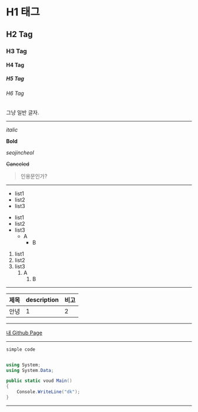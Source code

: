 # H1 태그

## H2 Tag

### H3 Tag

#### H4 Tag

##### H5 Tag

###### H6 Tag

그냥 일반 글자.


---

_italic_

**Bold**

*seojincheol*

~~Canceled~~

> 인용문인가?

---
* list1
* list2
* list3


- list1
- list2
- list3
  - A
    - B

1. list1
2. list2
3. list3
   1. A
      1. B

---

|제목|description|비고|
|-|-|-|
|안녕|1|2|

---

[내 Github Page](https://jcseo1028.github.io)

---

`simple code`

```csharp

using System;
using System.Data;

public static voud Main()
{
    Console.WriteLine("dk");
}

```

---








